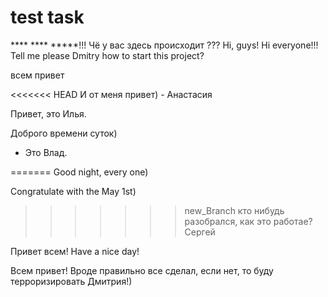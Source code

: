 # test task
**** **** *****!!! Чё у вас здесь происходит ???
Hi, guys!
Hi everyone!!!
Tell me please Dmitry how to start this project?

всем привет

<<<<<<< HEAD
И от меня привет) - Анастасия

Привет, это Илья.
 
Доброго времени суток) 
 - Это Влад.

=======
Good night, every one)

Congratulate with the May 1st)
>>>>>>> new_Branch
кто нибудь разобрался, как это работае? Сергей

Привет всем!
Have a nice day!

Всем привет! Вроде правильно все сделал, если нет, то буду терроризировать Дмитрия!)